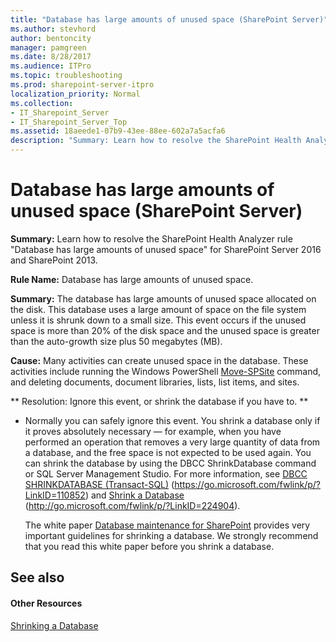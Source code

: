 ```yaml
---
title: "Database has large amounts of unused space (SharePoint Server)"
ms.author: stevhord
author: bentoncity
manager: pamgreen
ms.date: 8/28/2017
ms.audience: ITPro
ms.topic: troubleshooting
ms.prod: sharepoint-server-itpro
localization_priority: Normal
ms.collection:
- IT_Sharepoint_Server
- IT_Sharepoint_Server_Top
ms.assetid: 18aeede1-07b9-43ee-88ee-602a7a5acfa6
description: "Summary: Learn how to resolve the SharePoint Health Analyzer ruleDatabase has large amounts of unused spacefor SharePoint Server 2016 and SharePoint 2013."
---
```


# Database has large amounts of unused space (SharePoint Server)

 **Summary:** Learn how to resolve the SharePoint Health Analyzer rule "Database has large amounts of unused space" for SharePoint Server 2016 and SharePoint 2013. 
  
 **Rule Name:** Database has large amounts of unused space. 
  
 **Summary:** The database has large amounts of unused space allocated on the disk. This database uses a large amount of space on the file system unless it is shrunk down to a small size. This event occurs if the unused space is more than 20% of the disk space and the unused space is greater than the auto-growth size plus 50 megabytes (MB). 
  
 **Cause:** Many activities can create unused space in the database. These activities include running the Windows PowerShell [Move-SPSite](http://technet.microsoft.com/library/e3bf1b34-78b9-4643-b0dd-24444e3cffc5.aspx) command, and deleting documents, document libraries, lists, list items, and sites. 
  
 ** Resolution: Ignore this event, or shrink the database if you have to. **
  
- Normally you can safely ignore this event. You shrink a database only if it proves absolutely necessary — for example, when you have performed an operation that removes a very large quantity of data from a database, and the free space is not expected to be used again. You can shrink the database by using the DBCC ShrinkDatabase command or SQL Server Management Studio. For more information, see [DBCC SHRINKDATABASE (Transact-SQL)](https://go.microsoft.com/fwlink/p/?LinkID=110852) (https://go.microsoft.com/fwlink/p/?LinkID=110852) and [Shrink a Database](http://go.microsoft.com/fwlink/?LinkID=760771&amp;clcid=0x409) (http://go.microsoft.com/fwlink/p/?LinkID=224904). 
    
    The white paper [Database maintenance for SharePoint](http://go.microsoft.com/fwlink/p/?LinkID=229104) provides very important guidelines for shrinking a database. We strongly recommend that you read this white paper before you shrink a database. 
    
## See also

#### Other Resources

[Shrinking a Database](http://go.microsoft.com/fwlink/p/?LinkID=127459)


